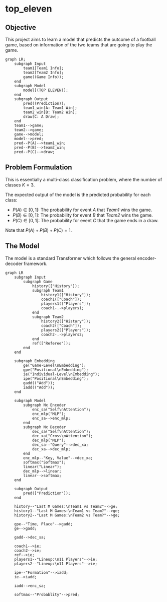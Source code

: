 # top_eleven

## Objective
This project aims to learn a model that predicts the outcome of a football game, based on information of the two teams that are going to play the game.

```mermaid
graph LR;
    subgraph Input
        team1[Team1 Info];
        team2[Team2 Info];
        game((Game Info));
    end
    subgraph Model
        model[(TOP ELEVEN)];
    end
    subgraph Output
        pred((Prediction));
        team1_win[A: Team1 Win];
        team2_win[B: Team2 Win];
        draw[C: A Draw];
    end
    team1-->game;
    team2-->game;
    game-->model;
    model-->pred;
    pred--P(A)-->team1_win;
    pred--P(B)-->team2_win;
    pred--P(C)-->draw;
```

## Problem Formulation

This is essentially a multi-class classification problem, where the number of classes $K=3$.

The expected output of the model is the predicted probability for each class:
* $P(A) \in [0, 1]$: The probability for event $A$ that *Team1* wins the game.
* $P(B) \in [0, 1]$: The probability for event $B$ that *Team2* wins the game.
* $P(C) \in [0, 1]$: The probability for event $C$ that the game ends in a draw.

Note that $P(A) + P(B) + P(C) = 1$.

## The Model

The model is a standard Transformer which follows the general encoder-decoder framework.

```mermaid
graph LR
    subgraph Input
        subgraph Game
            history(["History"]);
            subgraph Team1
                history1(["History"]);
                coach1(["Coach"]);
                players1(["Players"]);
                coach1-.->players1;
            end
            subgraph Team2
                history2(["History"]);
                coach2(["Coach"]);
                players2(["Players"]);
                coach2-.->players2;
            end
            ref(["Referee"]);
        end
    end

    subgraph Embedding
        ge("Game-Level\nEmbedding");
        gpe("Positional\nEmbedding");
        ie("Individual-Level\nEmbedding");
        ipe("Positional\nEmbedding");
        gadd(("Add"));
        iadd(("Add"));
    end

    subgraph Model
        subgraph Nx Encoder
            enc_sa("Self\nAttention");
            enc_mlp("MLP");
            enc_sa-->enc_mlp;
        end
        subgraph Nx Decoder
            dec_sa("Self\nAttention");
            dec_xa("Cross\nAttention");
            dec_mlp("MLP");
            dec_sa--"Query"-->dec_xa;
            dec_xa-->dec_mlp;
        end
        enc_mlp--"Key, Value"-->dec_xa;
        softmax("Softmax");
        linear("Linear");
        dec_mlp-->linear;
        linear-->softmax;
    end

    subgraph Output
        pred(["Prediction"]);
    end

    history--"Last M Games:\nTeam1 vs Team2"-->ge;
    history1--"Last M Games:\nTeam1 vs Team?"-->ge;
    history2--"Last M Games:\nTeam2 vs Team?"-->ge;

    gpe--"Time, Place"-->gadd;
    ge-->gadd;

    gadd-->dec_sa;

    coach1-->ie;
    coach2-->ie;
    ref-->ie;
    players1--"Lineup:\n11 Players"-->ie;
    players2--"Lineup:\n11 Players"-->ie;

    ipe--"Formation"-->iadd;
    ie-->iadd;

    iadd-->enc_sa;

    softmax--"Probablity"-->pred;
```